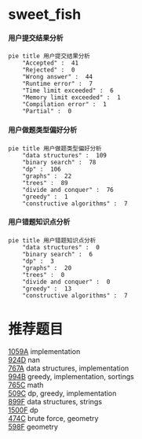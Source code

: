 # sweet_fish

<!-- tabs:start -->



#### **用户提交结果分析**

```mermaid
pie title 用户提交结果分析
    "Accepted" :  41
    "Rejected" :  0
    "Wrong answer" :  44
    "Runtime error" :  7
    "Time limit exceeded" :  6
    "Memory limit exceeded" :  1
    "Compilation error" :  1
    "Partial" :  0
```

#### **用户做题类型偏好分析**

```mermaid
pie title 用户做题类型偏好分析
    "data structures" :  109
    "binary search" :  78
    "dp" :  106
    "graphs" :  22
    "trees" :  89
    "divide and conquer" :  76
    "greedy" :  1
    "constructive algorithms" :  7
```
#### **用户错题知识点分析**

```mermaid
pie title 用户错题知识点分析
    "data structures" :  0
    "binary search" :  6
    "dp" :  3
    "graphs" :  20
    "trees" :  0
    "divide and conquer" :  0
    "greedy" :  13
    "constructive algorithms" :  7
```



<!-- tabs:end -->
# 推荐题目
[1059A](https://codeforces.com/contest/1059/problem/A)		implementation		  
[924D](https://codeforces.com/contest/924/problem/D)		nan		  
[767A](https://codeforces.com/contest/767/problem/A)		data structures,
                        implementation		  
[994B](https://codeforces.com/contest/994/problem/B)		greedy,
                        implementation,
                        sortings		  
[765C](https://codeforces.com/contest/765/problem/C)		math		  
[509C](https://codeforces.com/contest/509/problem/C)		dp,
                        greedy,
                        implementation		  
[899F](https://codeforces.com/contest/899/problem/F)		data structures,
                        strings		  
[1500F](https://codeforces.com/contest/1500/problem/F)		dp		  
[474C](https://codeforces.com/contest/474/problem/C)		brute force,
                        geometry		  
[598F](https://codeforces.com/contest/598/problem/F)		geometry		  
